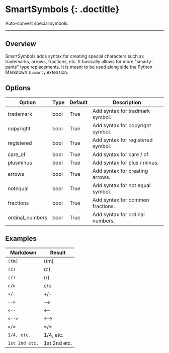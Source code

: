 # SmartSymbols {: .doctitle}
Auto-convert special symbols.

---

## Overview
SmartSymbols adds syntax for creating special characters such as trademarks, arrows, fractions, etc.  It basically allows for more "smarty-pants" type replacements.  It is meant to be used along side the Python Markdown's `smarty` extension.

## Options
| Option          | Type | Default | Description |
|-----------------|------|---------|-------------|
| trademark       | bool | True | Add syntax for tradmark symbol.   |
| copyright       | bool | True | Add syntax for copyright symbol.  |
| registered      | bool | True | Add syntax for registered symbol. |
| care_of         | bool | True | Add syntax for care / of.         |
| plusminus       | bool | True | Add syntax for plus / minus.      |
| arrows          | bool | True | Add syntax for creating arrows.   |
| notequal        | bool | True | Add syntax for not equal symbol.  |
| fractions       | bool | True | Add syntax for common fractions.  |
| ordinal_numbers | bool | True | Add syntax for ordinal numbers.   |

## Examples

| Markdown      | Result     |
|---------------|------------|
| `(tm)`        | (tm)       |
| `(c)`         | (c)        |
| `(r)`         | (r)        |
| `c/o`         | c/o        |
| `+/-`         | +/-        |
| `-->`         | -->        |
| `<--`         | <--        |
| `<-->`        | <-->       |
| `=/=`         | =/=        |
| `1/4, etc.`   | 1/4, etc.  |
| `1st 2nd etc.`|1st 2nd etc.|
